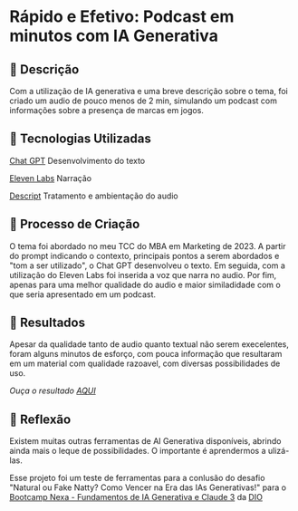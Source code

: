 # Rápido e Efetivo: Podcast em minutos com IA Generativa

## 📒 Descrição
Com a utilização de IA generativa e uma breve descrição sobre o tema, foi criado um audio de pouco menos de 2 min, simulando um podcast com informações sobre a presença de marcas em jogos.


## 🤖 Tecnologias Utilizadas
[Chat GPT](https://chatgpt.com/) Desenvolvimento do texto

[Eleven Labs](https://elevenlabs.io/) Narração

[Descript](https://web.descript.com/learn-descript) Tratamento e ambientação do audio



## 🧐 Processo de Criação
O tema foi abordado no meu TCC do MBA em Marketing de 2023. A partir do prompt indicando o contexto, principais pontos a serem abordados e "tom a ser utilizado", o Chat GPT desenvolveu o texto. Em seguida, com a utilização do Eleven Labs foi inserida a voz que narra no audio. Por fim, apenas para uma melhor qualidade do audio e maior similadidade com o que seria apresentado em um podcast.


## 🚀 Resultados
Apesar da qualidade tanto de audio quanto textual não serem execelentes, foram alguns minutos de esforço, com pouca informação que resultaram em um material com qualidade razoavel, com diversas possibilidades de uso.

⁠*Ouça o resultado [AQUI](https://drive.google.com/file/d/1JMAlnG-a9_BbSpT0yqFsIZaSCKtOOpT2/view?usp=sharing)*

## 💭 Reflexão
Existem muitas outras ferramentas de AI Generativa disponíveis, abrindo ainda mais o leque de possibilidades. O importante é aprendermos a ulizá-las. 


Esse projeto foi um teste de ferramentas para a conlusão do desafio "Natural ou Fake Natty? Como Vencer na Era das IAs Generativas!" para o [Bootcamp Nexa - Fundamentos de IA Generativa e Claude 3](https://web.dio.me/track/bootcamp-nexa-fundamentos-de-ia-generativa-e-claude-3) da [DIO](https://web.dio.me/home)
